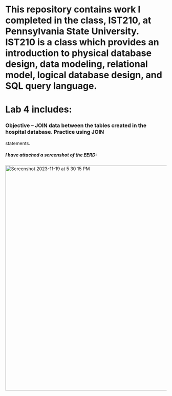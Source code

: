 # This repository contains work I completed in the class, IST210, at Pennsylvania State University. IST210 is a class which provides an introduction to physical database design, data modeling, relational model, logical database design, and SQL query language.
# Lab 4 includes:
### Objective – JOIN data between the tables created in the hospital database. Practice using JOIN
statements.
##### I have attached a screenshot of the EERD:
<img width="701" alt="Screenshot 2023-11-19 at 5 30 15 PM" src="https://github.com/miaiceland/IST210_Lab4/assets/133405129/adcfd8ef-7eaa-492d-a3bf-818a5ce88020">
